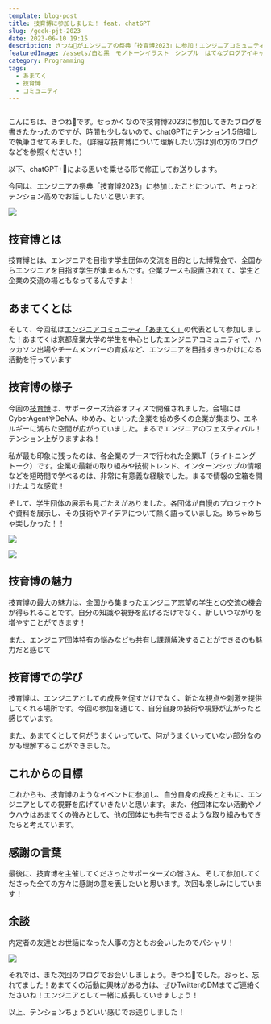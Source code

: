 ```yaml
---
template: blog-post
title: 技育博に参加しました！ feat. chatGPT
slug: /geek-pjt-2023
date: 2023-06-10 19:15
description: きつね🦊がエンジニアの祭典「技育博2023」に参加！エンジニアコミュニティ「あまてく」の代表として、全国のエンジニア志望学生と交流。企業LTや学生団体の展示についての感想、学び、そしてこれからの目標について熱く語ります。エンジニアとしての視野を広げる一つの経験として、ぜひご覧ください。下書きはchatGPT.
featuredImage: /assets/白と黒　モノトーンイラスト　シンプル　はてなブログアイキャッチ.png
category: Programming
tags:
  - あまてく
  - 技育博
  - コミュニティ
---
```

> ![]()

こんにちは、きつね🦊です。せっかくなので技育博2023に参加してきたブログを書きたかったのですが、時間も少しないので、chatGPTにテンション1.5倍増しで執筆させてみました。（詳細な技育博について理解したい方は別の方のブログなどを参照ください！）

以下、chatGPT+🦊による思いを乗せる形で修正してお送りします。

今回は、エンジニアの祭典「技育博2023」に参加したことについて、ちょっとテンション高めでお話ししたいと思います。

![](/assets/スクリーンショット-2023-06-10-19.42.56.png)

## 技育博とは

技育博とは、エンジニアを目指す学生団体の交流を目的とした博覧会で、全国からエンジニアを目指す学生が集まるんです。企業ブースも設置されてて、学生と企業の交流の場ともなってるんですよ！

## あまてくとは

そして、今回私は[エンジニアコミュニティ「あまてく」](https://www.notion.so/9728f0790eb44f4794b8fe531fbde9c7?pvs=21)の代表として参加しました！あまてくは京都産業大学の学生を中心としたエンジニアコミュニティで、ハッカソン出場やチームメンバーの育成など、エンジニアを目指すきっかけになる活動を行っています

## 技育博の様子

今回の[技育博](https://prtimes.jp/main/html/rd/p/000000026.000045025.html)は、サポーターズ渋谷オフィスで開催されました。会場にはCyberAgentやDeNA、ゆめみ、といった企業を始め多くの企業が集まり、エネルギーに満ちた空間が広がっていました。まるでエンジニアのフェスティバル！テンション上がりますよね！

私が最も印象に残ったのは、各企業のブースで行われた企業LT（ライトニングトーク）です。企業の最新の取り組みや技術トレンド、インターンシップの情報などを短時間で学べるのは、非常に有意義な経験でした。まるで情報の宝箱を開けたような感覚！

そして、学生団体の展示も見ごたえがありました。各団体が自慢のプロジェクトや資料を展示し、その技術やアイデアについて熱く語っていました。めちゃめちゃ楽しかった！！

![](/assets/img_1467-2.jpg)

![](/assets/img_1464-2.jpg)

## 技育博の魅力

技育博の最大の魅力は、全国から集まったエンジニア志望の学生との交流の機会が得られることです。自分の知識や視野を広げるだけでなく、新しいつながりを増やすことができます！

また、エンジニア団体特有の悩みなども共有し課題解決することができるのも魅力だと感じて

## 技育博での学び

技育博は、エンジニアとしての成長を促すだけでなく、新たな視点や刺激を提供してくれる場所です。今回の参加を通じて、自分自身の技術や視野が広がったと感じています。

また、あまてくとして何がうまくいっていて、何がうまくいっていない部分なのかも理解することができました。

## これからの目標

これからも、技育博のようなイベントに参加し、自分自身の成長とともに、エンジニアとしての視野を広げていきたいと思います。また、他団体にない活動やノウハウはあまてくの強みとして、他の団体にも共有できるような取り組みもできたらと考えています。

## 感謝の言葉

最後に、技育博を主催してくださったサポーターズの皆さん、そして参加してくださった全ての方々に感謝の意を表したいと思います。次回も楽しみにしています！

## 余談

内定者の友達とお世話になった人事の方ともお会いしたのでパシャリ！

![](/assets/img_1470-2.jpg)

それでは、また次回のブログでお会いしましょう。きつね🦊でした。おっと、忘れてました！あまてくの活動に興味がある方は、ぜひTwitterのDMまでご連絡くださいね！エンジニアとして一緒に成長していきましょう！

以上、テンションちょうどいい感じでお送りしました！